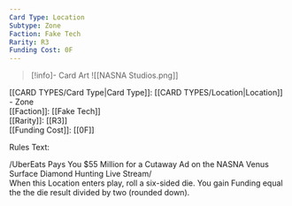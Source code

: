 ```yaml
---
Card Type: Location
Subtype: Zone
Faction: Fake Tech
Rarity: R3
Funding Cost: 0F
---
```

> [!info]- Card Art
> ![[NASNA Studios.png]]

[[CARD TYPES/Card Type|Card Type]]: [[CARD TYPES/Location|Location]] - Zone  
[[Faction]]: [[Fake Tech]]  
[[Rarity]]: [[R3]]  
[[Funding Cost]]: [[0F]]  

Rules Text:  

/UberEats Pays You $55 Million for a Cutaway Ad on the NASNA Venus Surface Diamond Hunting Live Stream/   
When this Location enters play, roll a six-sided die. You gain Funding equal the the die result divided by two (rounded down).  